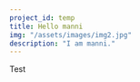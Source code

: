 ```yaml
---
project_id: temp
title: Hello manni
img: "/assets/images/img2.jpg"
description: "I am manni."
---
```


Test
